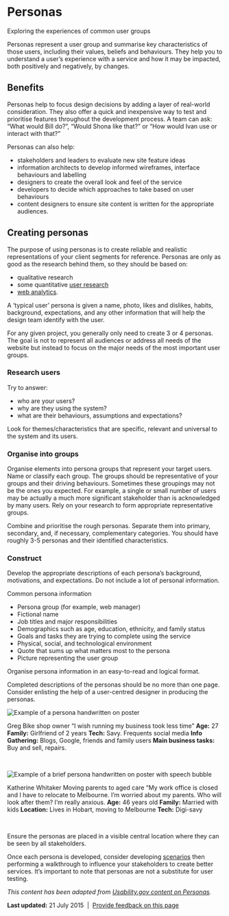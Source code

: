 Personas
========

Exploring the experiences of common user groups

Personas represent a user group and summarise key characteristics of those users, including their values, beliefs and behaviours. They help you to understand a user’s experience with a service and how it may be impacted, both positively and negatively, by changes.

Benefits
--------

Personas help to focus design decisions by adding a layer of real-world consideration. They also offer a quick and inexpensive way to test and prioritise features throughout the development process. A team can ask: “What would Bill do?”, “Would Shona like that?” or “How would Ivan use or interact with that?”

Personas can also help:

-   stakeholders and leaders to evaluate new site feature ideas
-   information architects to develop informed wireframes, interface behaviours and labelling
-   designers to create the overall look and feel of the service
-   developers to decide which approaches to take based on user behaviours
-   content designers to ensure site content is written for the appropriate audiences.

Creating personas
-----------------

The purpose of using personas is to create reliable and realistic representations of your client segments for reference. Personas are only as good as the research behind them, so they should be based on:

-   qualitative research
-   some quantitative﻿﻿ [﻿﻿user research](http://www.usability.gov/what-and-why/user_research.md)
-   [web analytics](http://www.usability.gov/what-and-why/web-analytics.html).

A ‘typical user’ persona is given a name, photo, likes and dislikes, habits, background, expectations, and any other information that will help the design team identify with the user.

For any given project, you generally only need to create 3 or 4 personas. The goal is not to represent all audiences or address all needs of the website but instead to focus on the major needs of the most important user groups.

### Research users

Try to answer:

-   who are your users?
-   why are they using the system?
-   what are their behaviours, assumptions and expectations?

Look for themes/characteristics that are specific, relevant and universal to the system and its users.

### Organise into groups

Organise elements into persona groups that represent your target users. Name or classify each group. The groups should be representative of your groups and their driving behaviours. Sometimes these groupings may not be the ones you expected. For example, a single or small number of users may be actually a much more significant stakeholder than is acknowledged by many users. Rely on your research to form appropriate representative groups.

Combine and prioritise the rough personas. Separate them into primary, secondary, and, if necessary, complementary categories. You should have roughly 3-5 personas and their identified characteristics.

### Construct

Develop the appropriate descriptions of each persona’s background, motivations, and expectations. Do not include a lot of personal information.

Common persona information

-   Persona group (for example, web manager)
-   Fictional name
-   Job titles and major responsibilities
-   Demographics such as age, education, ethnicity, and family status
-   Goals and tasks they are trying to complete using the service
-   Physical, social, and technological environment
-   Quote that sums up what matters most to the persona
-   Picture representing the user group

Organise persona information in an easy-to-read and logical format.

Completed descriptions of the personas should be no more than one page. Consider enlisting the help of a user-centred designer in producing the personas.

![Example of a persona handwritten on poster](../sites/g/files/net466/f/styles/large/public/persona1_1.jpg%3Fitok=pRtvELfY)

Greg
Bike shop owner
“I wish running my business took less time”
**Age:** 27
**Family:** Girlfriend of 2 years
**Tech:** Savy. Frequents social media
**Info Gathering:** Blogs, Google, friends and family users
**Main business tasks:** Buy and sell, repairs.

 

![Example of a brief persona handwritten on poster with speech bubble](../sites/g/files/net466/f/styles/large/public/persona-2.jpg%3Fitok=6-gocg70)

Katherine Whitaker
​Moving parents to aged care
“My work office is closed and I have to relocate to Melbourne. I’m worried about my parents. Who will look after them? I’m really anxious.
**Age:** 46 years old
**Family:** Married with kids
**Location:** Lives in Hobart, moving to Melbourne
**Tech:** Digi-savy

 

Ensure the personas are placed in a visible central location where they can be seen by all stakeholders.

Once each persona is developed, consider developing [scenarios](scenarios.md) then performing a walkthrough to influence your stakeholders to create better services. It’s important to note that personas are not a substitute for user testing.

*This content has been adapted from* [*Usability.gov content on Personas*](http://www.usability.gov/how-to-and-tools/methods/personas.md)*.*

**Last updated:** 21 July 2015  |  [Provide feedback on this page](../feedback%3Furl_from=Userresearch-personas.md)

